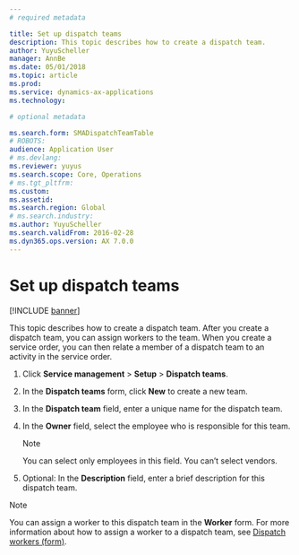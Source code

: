 ```yaml
---
# required metadata

title: Set up dispatch teams   
description: This topic describes how to create a dispatch team.
author: YuyuScheller
manager: AnnBe
ms.date: 05/01/2018
ms.topic: article
ms.prod: 
ms.service: dynamics-ax-applications
ms.technology: 

# optional metadata

ms.search.form: SMADispatchTeamTable
# ROBOTS: 
audience: Application User
# ms.devlang: 
ms.reviewer: yuyus
ms.search.scope: Core, Operations
# ms.tgt_pltfrm: 
ms.custom: 
ms.assetid: 
ms.search.region: Global
# ms.search.industry: 
ms.author: YuyuScheller
ms.search.validFrom: 2016-02-28
ms.dyn365.ops.version: AX 7.0.0
---
```



# Set up dispatch teams 

[!INCLUDE [banner](../includes/banner.md)]


This topic describes how to create a dispatch team. After you create a dispatch team, you can assign workers to the team. When you create a service order, you can then relate a member of a dispatch team to an activity in the service order.

1.  Click **Service management** \> **Setup** \> **Dispatch teams**.

2.  In the **Dispatch teams** form, click **New** to create a new team.

3.  In the **Dispatch team** field, enter a unique name for the dispatch team.

4.  In the **Owner** field, select the employee who is responsible for this team.
    

    > [!NOTE]
    > <P>You can select only employees in this field. You can’t select vendors.</P>



5.  Optional: In the **Description** field, enter a brief description for this dispatch team.


> [!NOTE]
> <P>You can assign a worker to this dispatch team in the <STRONG>Worker</STRONG> form. For more information about how to assign a worker to a dispatch team, see <A href="https://technet.microsoft.com/en-us/library/dn776288(v=ax.60)">Dispatch workers (form)</A>.</P>



